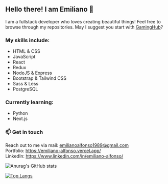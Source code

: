 ## Hello there! I am Emiliano 👋

I am a fullstack developer who loves creating beautiful things!
Feel free to browse through my repositories. May I suggest you start with <a href="https://github.com/Aglowkeys/GamingHub">GamingHub</a>?

### My skills include:
- HTML & CSS
- JavaScript
- React
- Redux
- NodeJS & Express
- Bootstrap & Tailwind CSS
- Sass & Less
- PostgreSQL

### Currently learning:
- Python
- Next.js

### 📫 Get in touch
Reach out to me via mail: emilianoalfonso1989@gmail.com \
Portfolio: https://emiliano-alfonso.vercel.app/ \
LinkedIn: https://www.linkedin.com/in/emiliano-alfonso/


![Anurag's GitHub stats](https://github-readme-stats.vercel.app/api?username=aglowkeys&count_private=true)

[![Top Langs](https://github-readme-stats.vercel.app/api/top-langs/?username=aglowkeys)](https://github.com/anuraghazra/github-readme-stats)
